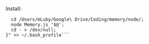 Install:

```$ echo "memory() {
  cd /Users/mLuby/Google\ Drive/Coding/memory/node/;
  node Memory.js '$@';
  cd - > /dev/null;
}" >> ~/.bash_profile```
